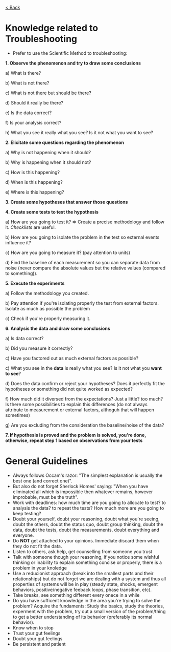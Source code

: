 [< Back](https://github.com/brlebtag/My-Commonplace-Book)

# Knowledge related to Troubleshooting

* Prefer to use the Scientific Method to troubleshooting:

**1. Observe the phenomenon and try to draw some conclusions**

a) What is there?

b) What is not there?

c) What is not there but should be there?

d) Should it really be there?

e) Is the data correct?

f) Is your analysis correct?

h) What you see it really what you see? Is it not what you want to see?

**2. Elicitate some questions regarding the phenomenon**

a) Why is not happening when it should?

b) Why is happening when it should not?

c) How is this happening?

d) When is this happening?

e) Where is this happening?

**3. Create some hypotheses that answer those questions**

**4. Create some tests to test the hypothesis**

a) How are you going to test it? => Create a precise methodology and follow it. _Checklists_ are useful.

b) How are you going to isolate the problem in the test so external events influence it?

c) How are you going to measure it? (pay attention to units)

d) Find the baseline of each measurement so you can separate data from noise (never compare the absolute values but the relative values (compared to something)).

**5. Execute the experiments**

a) Follow the methodology you created.

b) Pay attention if you're isolating properly the test from external factors. Isolate as much as possible the problem

c) Check if you're properly measuring it.

**6. Analysis the data and draw some conclusions**

a) Is data correct?

b) Did you measure it correctly?

c) Have you factored out as much external factors as possible?

c) What you see in the **data** is really what you see? Is it not what you **want to see**?

d) Does the data confirm or reject your hypotheses? Does it perfectly fit the hypotheses or something did not quite worked as expected?

f) How much did it diversed from the expectations? Just a little? too much? Is there some possibilities to explain this differences (do not always attribute to measurement or external factors, althoguh that will happen sometimes)

g) Are you excluding from the consideration the baseline/noise of the data?

**7. If hypothesis is proved and the problem is solved, you're done, otherwise, repeat step 1 based on observations from your tests**

# General Guidelines

* Always follows Occam's razor: "The simplest explanation is usually the best one (and correct one)".
* But also do not forget Sherlock Homes' saying: "When you have eliminated all which is impossible then whatever remains, however improbable, must be the truth".
* Work with deadlines: how much time are you going to allocate to test? to analysis the data? to repeat the tests? How much more are you going to keep testing?
* Doubt your yourself, doubt your reasoning, doubt what you're seeing, doubt the others, doubt the status quo, doubt group thinking, doubt the data, doubt the tests, doubt the measurements, doubt everything and everyone.
* Do **NOT** get attached to your opinions. Immediate discard them when they do not fit the data.
* Listen to others, ask help, get counselling from someone you trust
* Talk with someone though your reasoning, if you notice some wishful thinking or inability to explain something concise or properly, there is a problem in your knoledge
* Use a reducionist approach (break into the smallest parts and their relationships) but do not forget we are dealing with a system and thus all properties of systems will be in play (steady state, shocks, emergent behaviors, positive/negative feeback loops, phase transition, etc).
* Take breaks, see something different every onece in a while
* Do you have sufficent knowledge in the area you're trying to solve the problem? Acquire the fundaments: Study the basics, study the theories, experment with the problem, try out a small version of the problem/thing to get a better understanding of its behavior (preferably its normal behavior).
* Know when to stop 
* Trust your gut feelings
* Doubt your gut feelings
* Be persistent and patient
